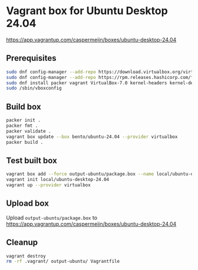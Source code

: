 # Vagrant box for Ubuntu Desktop 24.04

https://app.vagrantup.com/caspermeijn/boxes/ubuntu-desktop-24.04

## Prerequisites

```bash
sudo dnf config-manager --add-repo https://download.virtualbox.org/virtualbox/rpm/fedora/virtualbox.repo
sudo dnf config-manager --add-repo https://rpm.releases.hashicorp.com/fedora/hashicorp.repo
sudo dnf install packer vagrant VirtualBox-7.0 kernel-headers kernel-devel dkms
sudo /sbin/vboxconfig
```

## Build box

```bash
packer init .
packer fmt .
packer validate .
vagrant box update --box bento/ubuntu-24.04 --provider virtualbox
packer build .
```

## Test built box

```bash
vagrant box add --force output-ubuntu/package.box --name local/ubuntu-desktop-24.04
vagrant init local/ubuntu-desktop-24.04
vagrant up --provider virtualbox
```

## Upload box

Upload `output-ubuntu/package.box` to https://app.vagrantup.com/caspermeijn/boxes/ubuntu-desktop-24.04

## Cleanup 

```bash
vagrant destroy
rm -rf .vagrant/ output-ubuntu/ Vagrantfile 
```
